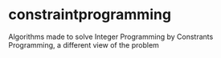 # constraintprogramming
Algorithms made to solve Integer Programming by Constrants Programming, a different view of the problem
